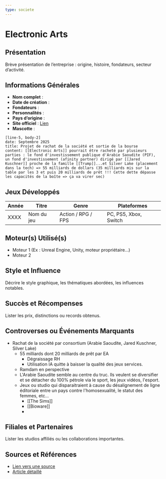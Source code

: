 ```yaml
---
type: societe
---
```


# Electronic Arts

## Présentation
Brève présentation de l’entreprise : origine, histoire, fondateurs, secteur d’activité.

## Informations Générales
- **Nom complet** :  
- **Date de création** :  
- **Fondateurs** :  
- **Personnalités** :
- **Pays d’origine** :  
- **Site officiel** : [Lien](#)  
- **Mascotte** :

```timeline-labeled
[line-5, body-2]
date: Septembre 2025  
title: Projet de rachat de la société et sortie de la bourse
content: [[Electronic Arts]] pourrait être racheté par plusieurs parties : le fond d'investissement publique d'Arabie Saoudite (PIF), un fond d'investissement (afinity partner) dirigé par [[Jared Kuschner]] proche de la famille [[Trump]]...et Silver Lake (placement dans la tech) => 55 milliards de dollars (35 milliards mis sur la table par les 3 et puis 20 milliards de prêt !!! Cette dette dépasse les capacités de la boîte => ça va virer sec)
```

## Jeux Développés
| Année | Titre      | Genre              | Plateformes           |
| ----- | ---------- | ------------------ | --------------------- |
| XXXX  | Nom du jeu | Action / RPG / FPS | PC, PS5, Xbox, Switch |

## Moteur(s) Utilisé(s)
- Moteur 1 (Ex : Unreal Engine, Unity, moteur propriétaire...)
- Moteur 2

## Style et Influence
Décrire le style graphique, les thématiques abordées, les influences notables.

## Succès et Récompenses
Lister les prix, distinctions ou records obtenus.

## Controverses ou Événements Marquants
- Rachat de la société par consortium (Arabie Saoudite, Jared Kuschner, Silver Lake)
	- 55 milliards dont 20 milliards de prêt par EA
		- Dégraissage RH
		- Utilisation IA quitte à baisser la qualité des jeux services.
	- Ramdam en perspective
	- L'Arabie Saoudite semble au centre du truc. Ils veulent se diversifier et se détacher du 100% pétrole via le sport, les jeux vidéos, l'esport. 
	- Jeux ou studio qui disparaitraient à cause du désalignement de ligne éditoriale entre un pays contre l'homosexualité, le statut des femmes, etc...
		- [[The Sims]] 
		- [[Bioware]]
		- 

## Filiales et Partenaires
Lister les studios affiliés ou les collaborations importantes.

## Sources et Références
- [Lien vers une source](#)
- [Article détaillé](#)
